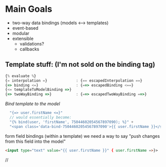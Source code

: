 # Main Goals
* two-way data bindings (models <--> templates)
* event-based
* modular
* extensible
  * validations?
  * callbacks

## Template stuff: (I'm not sold on the binding tag)
```javascript
{% evaluate %}
{= interpolation =}             : {== escapedInterpolation ==}
{=> binding <=}                 : {==> escapedBinding <==}
{<= templateToModelBinding =>}
{=> twoWayBinding =>}           : {==> escapedTwoWayBinding ==>}
```

*Bind template to the model*
```javascript
  "{=> user.firstName <=}"
  // would essentially become:
  "{% bind(user, 'firstName', 75044602054567897090); %}" +
  "<span class='data-bind-75044602054567897090'>{{ user.firstName }}</span>"
```

form field bindings (within a template)
we need a way to say "push changes from this field into the model"
```html
<input type="text" value="{{ user.firstName }}" { user.firstName =>}>
```

//